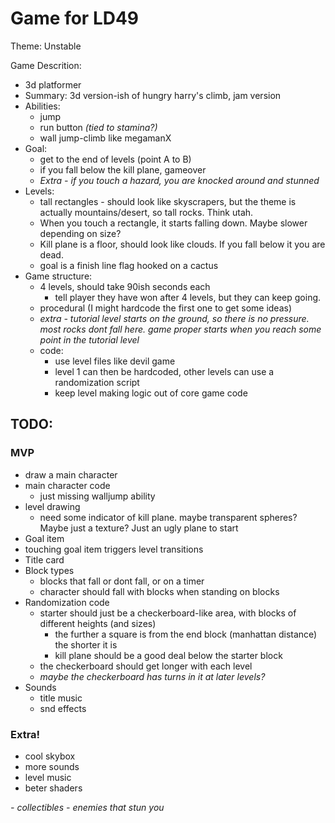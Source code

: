 # Game for LD49
Theme: Unstable

Game Descrition: 
- 3d platformer 
- Summary: 3d version-ish of hungry harry's climb, jam version
- Abilities:
    - jump
    - run button *(tied to stamina?)*
    - wall jump-climb like megamanX
- Goal:
    - get to the end of levels (point A to B)
    - if you fall below the kill plane, gameover
    - *Extra - if you touch a hazard, you are knocked around and stunned*
- Levels:
    - tall rectangles - should look like skyscrapers, but the theme is actually mountains/desert, so tall rocks. Think utah.
    - When you touch a rectangle, it starts falling down. Maybe slower depending on size?
    - Kill plane is a floor, should look like clouds. If you fall below it you are dead.
    - goal is a finish line flag hooked on a cactus
- Game structure:
    - 4 levels, should take 90ish seconds each
        - tell player they have won after 4 levels, but they can keep going.
    - procedural (I might hardcode the first one to get some ideas)
    - *extra - tutorial level starts on the ground, so there is no pressure. most rocks dont fall here. game proper starts when you reach some point in the tutorial level*
    - code:
        - use level files like devil game
        - level 1 can then be hardcoded, other levels can use a randomization script
        - keep level making logic out of core game code

## TODO:
### MVP
- draw a main character
- main character code
    - just missing walljump ability
- level drawing
    - need some indicator of kill plane. maybe transparent spheres? Maybe just a texture? Just an ugly plane to start
- Goal item
- touching goal item triggers level transitions
- Title card
- Block types
    - blocks that fall or dont fall, or on a timer
    - character should fall with blocks when standing on blocks
- Randomization code
    - starter should just be a checkerboard-like area, with blocks of different heights (and sizes)
        - the further a square is from the end block (manhattan distance) the shorter it is
        - kill plane should be a good deal below the starter block
    - the checkerboard should get longer with each level
    - *maybe the checkerboard has turns in it at later levels?*
- Sounds
    - title music
    - snd effects
    

### Extra!
- cool skybox
- more sounds
- level music
- beter shaders

*- collectibles*
*- enemies that stun you*

